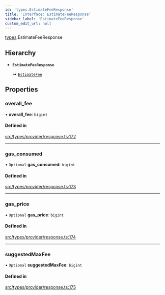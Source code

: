 ```yaml
---
id: 'types.EstimateFeeResponse'
title: 'Interface: EstimateFeeResponse'
sidebar_label: 'EstimateFeeResponse'
custom_edit_url: null
---
```


[types](../namespaces/types.md).EstimateFeeResponse

## Hierarchy

- **`EstimateFeeResponse`**

  ↳ [`EstimateFee`](types.EstimateFee.md)

## Properties

### overall_fee

• **overall_fee**: `bigint`

#### Defined in

[src/types/provider/response.ts:172](https://github.com/starknet-io/starknet.js/blob/v5.24.3/src/types/provider/response.ts#L172)

---

### gas_consumed

• `Optional` **gas_consumed**: `bigint`

#### Defined in

[src/types/provider/response.ts:173](https://github.com/starknet-io/starknet.js/blob/v5.24.3/src/types/provider/response.ts#L173)

---

### gas_price

• `Optional` **gas_price**: `bigint`

#### Defined in

[src/types/provider/response.ts:174](https://github.com/starknet-io/starknet.js/blob/v5.24.3/src/types/provider/response.ts#L174)

---

### suggestedMaxFee

• `Optional` **suggestedMaxFee**: `bigint`

#### Defined in

[src/types/provider/response.ts:175](https://github.com/starknet-io/starknet.js/blob/v5.24.3/src/types/provider/response.ts#L175)
